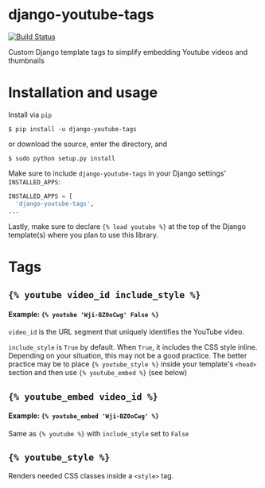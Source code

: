 # django-youtube-tags  

[![Build Status](https://travis-ci.org/life-in-messiah/django-youtube-tags.svg?branch=master)](https://travis-ci.org/life-in-messiah/django-youtube-tags)  

Custom Django template tags to simplify embedding Youtube videos and thumbnails

# Installation and usage
Install via `pip`
```
$ pip install -u django-youtube-tags
```
or download the source, enter the directory, and
```
$ sudo python setup.py install
```

Make sure to include `django-youtube-tags` in your Django settings' `INSTALLED_APPS`:
```python
INSTALLED_APPS = [
  'django-youtube-tags',
...
```

Lastly, make sure to declare `{% load youtube %}` at the top of the Django template(s) where you plan to use this library.

# Tags
## `{% youtube video_id include_style %}`
#### Example: `{% youtube 'Wji-BZ0oCwg' False %}`
`video_id` is the URL segment that uniquely identifies the YouTube video.  

`include_style` is `True` by default.  When `True`, it includes the CSS style inline.  Depending on your situation, this may not be a good practice.  The better practice may be to place `{% youtube_style %}` inside your template's `<head>` section and then use `{% youtube_embed %}` (see below)

## `{% youtube_embed video_id %}`
#### Example: `{% youtube_embed 'Wji-BZ0oCwg' %}`
Same as `{% youtube %}` with `include_style` set to `False`

## `{% youtube_style %}`
Renders needed CSS classes inside a `<style>` tag.
